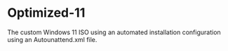 # Optimized-11
The custom Windows 11 ISO using an automated installation configuration using an Autounattend.xml file.
